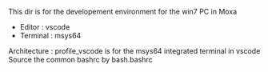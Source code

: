 This dir is for the developement environment for the win7 PC in Moxa

- Editor : 
    vscode
- Terminal :
    msys64

Architecture :
    profile_vscode is for the msys64 integrated terminal in vscode 
    Source the common bashrc by bash.bashrc
